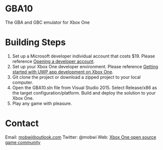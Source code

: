 # GBA10
The GBA and GBC emulator for Xbox One 

# Building Steps
1. Set up a Microsoft developer individual account that costs $19. Please reference <a href="https://msdn.microsoft.com/en-us/windows/uwp/publish/opening-a-developer-account">Opening a developer account</a>.
2. Set up your Xbox One developer environment. Please reference <a href="https://msdn.microsoft.com/en-us/windows/uwp/xbox-apps/getting-started">Getting started with UWP app development on Xbox One</a>.
3. Git clone the project or download a zipped project to your local computer.
4. Open the GBA10.sln file from Visual Studio 2015. Select Release/x86 as the target configuration/platform. Build and deploy the solution to your Xbox One.
5. Play any game with pleasure.

# Contact
Email: mobwi@outlook.com
Twitter: @mobwi
Web: <a href="http://xoc.avosapps.us/">Xbox One open source game community</a>
